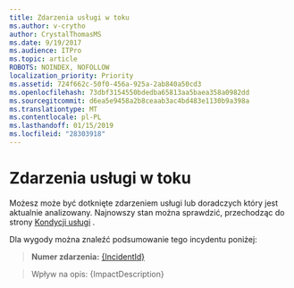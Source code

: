 ```yaml
---
title: Zdarzenia usługi w toku
ms.author: v-crytho
author: CrystalThomasMS
ms.date: 9/19/2017
ms.audience: ITPro
ms.topic: article
ROBOTS: NOINDEX, NOFOLLOW
localization_priority: Priority
ms.assetid: 724f662c-50f0-456a-925a-2ab840a50cd3
ms.openlocfilehash: 73dbf3154550bdedba65813aa5baea358a0982dd
ms.sourcegitcommit: d6ea5e9458a2b8ceaab3ac4bd483e1130b9a398a
ms.translationtype: MT
ms.contentlocale: pl-PL
ms.lasthandoff: 01/15/2019
ms.locfileid: "28303918"
---
```

# <a name="service-incident-in-progress"></a>Zdarzenia usługi w toku

Możesz może być dotknięte zdarzeniem usługi lub doradczych który jest aktualnie analizowany. Najnowszy stan można sprawdzić, przechodząc do strony [Kondycji usługi](https://support.office.com/article/https://portal.office.com/adminportal/home.aspx#/servicehealth) . 
  
Dla wygody można znaleźć podsumowanie tego incydentu poniżej:
  
> **Numer zdarzenia:** [{IncidentId}](https://support.office.com/article/https://portal.office.com/adminportal/home.aspx#/servicehealth)
    
> Wpływ na opis: {ImpactDescription}
    

